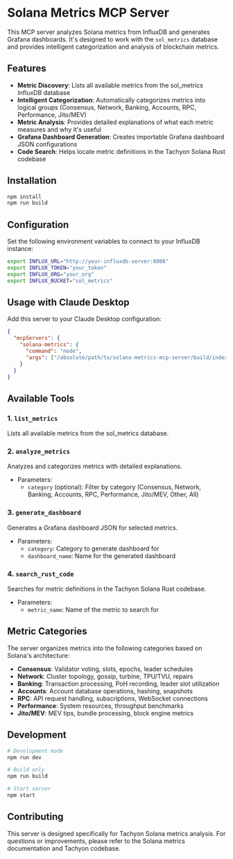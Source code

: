 # Solana Metrics MCP Server

This MCP server analyzes Solana metrics from InfluxDB and generates Grafana dashboards. It's designed to work with the `sol_metrics` database and provides intelligent categorization and analysis of blockchain metrics.

## Features

- **Metric Discovery**: Lists all available metrics from the sol_metrics InfluxDB database
- **Intelligent Categorization**: Automatically categorizes metrics into logical groups (Consensus, Network, Banking, Accounts, RPC, Performance, Jito/MEV)
- **Metric Analysis**: Provides detailed explanations of what each metric measures and why it's useful
- **Grafana Dashboard Generation**: Creates importable Grafana dashboard JSON configurations
- **Code Search**: Helps locate metric definitions in the Tachyon Solana Rust codebase

## Installation

```bash
npm install
npm run build
```

## Configuration

Set the following environment variables to connect to your InfluxDB instance:

```bash
export INFLUX_URL="http://your-influxdb-server:8086"
export INFLUX_TOKEN="your_token"
export INFLUX_ORG="your_org"
export INFLUX_BUCKET="sol_metrics"
```

## Usage with Claude Desktop

Add this server to your Claude Desktop configuration:

```json
{
  "mcpServers": {
    "solana-metrics": {
      "command": "node",
      "args": ["/absolute/path/to/solana-metrics-mcp-server/build/index.js"]
    }
  }
}
```

## Available Tools

### 1. `list_metrics`
Lists all available metrics from the sol_metrics database.

### 2. `analyze_metrics`
Analyzes and categorizes metrics with detailed explanations.
- Parameters:
  - `category` (optional): Filter by category (Consensus, Network, Banking, Accounts, RPC, Performance, Jito/MEV, Other, All)

### 3. `generate_dashboard`
Generates a Grafana dashboard JSON for selected metrics.
- Parameters:
  - `category`: Category to generate dashboard for
  - `dashboard_name`: Name for the generated dashboard

### 4. `search_rust_code`
Searches for metric definitions in the Tachyon Solana Rust codebase.
- Parameters:
  - `metric_name`: Name of the metric to search for

## Metric Categories

The server organizes metrics into the following categories based on Solana's architecture:

- **Consensus**: Validator voting, slots, epochs, leader schedules
- **Network**: Cluster topology, gossip, turbine, TPU/TVU, repairs
- **Banking**: Transaction processing, PoH recording, leader slot utilization
- **Accounts**: Account database operations, hashing, snapshots
- **RPC**: API request handling, subscriptions, WebSocket connections
- **Performance**: System resources, throughput benchmarks
- **Jito/MEV**: MEV tips, bundle processing, block engine metrics

## Development

```bash
# Development mode
npm run dev

# Build only
npm run build

# Start server
npm start
```

## Contributing

This server is designed specifically for Tachyon Solana metrics analysis. For questions or improvements, please refer to the Solana metrics documentation and Tachyon codebase.
